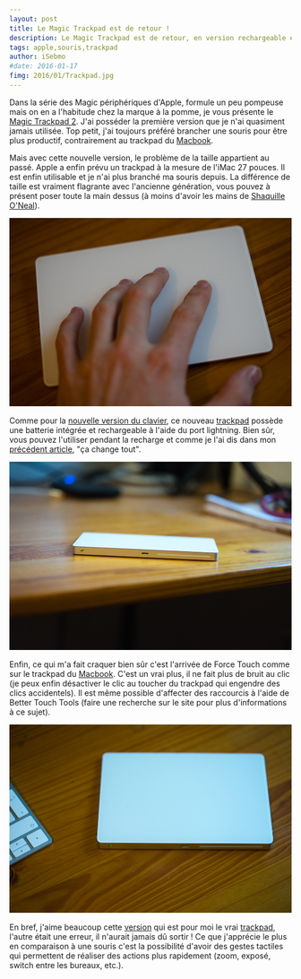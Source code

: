 ```yaml
---
layout: post
title: Le Magic Trackpad est de retour !
description: Le Magic Trackpad est de retour, en version rechargeable et retour haptique. Est ce qu'il vous fera oublier la souris ? Réponse dans l'article.
tags: apple,souris,trackpad
author: iSebmo
#date: 2016-01-17
fimg: 2016/01/Trackpad.jpg
---
```

Dans la série des Magic périphériques d'Apple, formule un peu pompeuse mais on en a l'habitude chez la marque à la pomme, je vous présente le [Magic Trackpad 2][Magic Trackpad 2]. J'ai posséder la première version que je n'ai quasiment jamais utilisée. Top petit, j'ai toujours préféré brancher une souris pour être plus productif, contrairement au trackpad du [Macbook][Macbook].

Mais avec cette nouvelle version, le problème de la taille appartient au passé. Apple a enfin prévu un trackpad à la mesure de l'iMac 27 pouces. Il est enfin utilisable et je n'ai plus branché ma souris depuis. La différence de taille est vraiment flagrante avec l'ancienne génération, vous pouvez à présent poser toute la main dessus (à moins d'avoir les mains de [Shaquille O'Neal][Shaquille O'Neal]).

![trackpad apple taille](/images/2016/01/Trackpad-4.jpg)

Comme pour la [nouvelle version du clavier][keyboard], ce nouveau [trackpad][Magic Trackpad 2] possède une batterie intégrée et rechargeable à l'aide du port lightning. Bien sûr, vous pouvez l'utiliser pendant la recharge et comme je l'ai dis dans mon [précédent article][keyboard], "ça change tout".

![trackpad apple connexion](/images/2016/01/Trackpad-2.jpg)

Enfin, ce qui m'a fait craquer bien sûr c'est l'arrivée de Force Touch comme sur le trackpad du [Macbook][Macbook]. C'est un vrai plus, il ne fait plus de bruit au clic (je peux enfin désactiver le clic au toucher du trackpad qui engendre des clics accidentels). Il est même possible d'affecter des raccourcis à l'aide de Better Touch Tools (faire une recherche sur le site pour plus d'informations à ce sujet).

![trackpad apple](/images/2016/01/Trackpad-3.jpg)

En bref, j'aime beaucoup cette [version][Magic Trackpad 2] qui est pour moi le vrai [trackpad][Magic Trackpad 2], l'autre était une erreur, il n'aurait jamais dû sortir ! Ce que j'apprécie le plus en comparaison à une souris c'est la possibilité d'avoir des gestes tactiles qui permettent de réaliser des actions plus rapidement (zoom, exposé, switch entre les bureaux, etc.).

[keyboard]: http://tfada.fr/Magic-Keyboard.html
[Magic Trackpad 2]: http://www.amazon.fr/gp/product/B016MUBL4U?tag=tfadafr-21
[Macbook]: http://tfada.fr/MacBook.html
[Shaquille O'Neal]: https://fr.wikipedia.org/wiki/Shaquille_O%27Neal